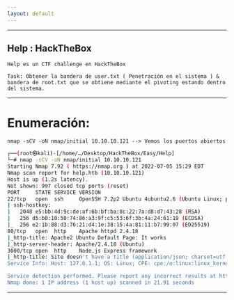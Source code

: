 ```yaml
---
layout: default
---
```


---
**Help : HackTheBox**
---

	Help es un CTF challenge en HackTheBox
		
	Task: Obtener la bandera de user.txt ( Penetración en el sistema ) & bandera de root.txt que se obtiene mediante el pivoting estando dentro del sistema.

---	
# Enumeración:
	
	nmap -sCV -oN nmap/initial 10.10.10.121 --> Vemos los puertos abiertos 

```bash 
┌──(root㉿kali)-[/home/…/Desktop/HackTheBox/Easy/Help]
└─# nmap -sCV -oN nmap/initial 10.10.10.121
Starting Nmap 7.92 ( https://nmap.org ) at 2022-07-05 15:29 EDT
Nmap scan report for help.htb (10.10.10.121)
Host is up (1.2s latency).
Not shown: 997 closed tcp ports (reset)
PORT     STATE SERVICE VERSION
22/tcp   open  ssh     OpenSSH 7.2p2 Ubuntu 4ubuntu2.6 (Ubuntu Linux; protocol 2.0)
| ssh-hostkey: 
|   2048 e5:bb:4d:9c:de:af:6b:bf:ba:8c:22:7a:d8:d7:43:28 (RSA)
|   256 d5:b0:10:50:74:86:a3:9f:c5:53:6f:3b:4a:24:61:19 (ECDSA)
|_  256 e2:1b:88:d3:76:21:d4:1e:38:15:4a:81:11:b7:99:07 (ED25519)
80/tcp   open  http    Apache httpd 2.4.18
|_http-title: Apache2 Ubuntu Default Page: It works
|_http-server-header: Apache/2.4.18 (Ubuntu)
3000/tcp open  http    Node.js Express framework
|_http-title: Site doesn't have a title (application/json; charset=utf-8).
Service Info: Host: 127.0.1.1; OS: Linux; CPE: cpe:/o:linux:linux_kernel

Service detection performed. Please report any incorrect results at https://nmap.org/submit/ .
Nmap done: 1 IP address (1 host up) scanned in 21.91 seconds
```
---
